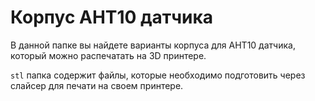 # Корпус AHT10 датчика

В данной папке вы найдете варианты корпуса для AHT10 датчика, который можно распечатать на 3D принтере.

`stl` папка содержит файлы, которые необходимо подготовить через слайсер для печати на своем принтере.